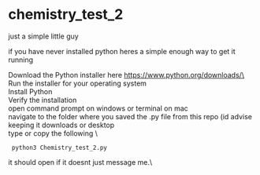 # chemistry_test_2
just a simple little guy 


if you have never installed python heres a simple enough way to get it running

Download the Python installer here https://www.python.org/downloads/\
Run the installer for your operating system\
Install Python\
Verify the installation\
open command prompt on windows or terminal on mac \
navigate to the folder where you saved the .py file from this repo (id advise keeping it downloads or desktop \
type or copy the following \
```
 python3 Chemistry_test_2.py
```

it should open if it doesnt just message me.\
